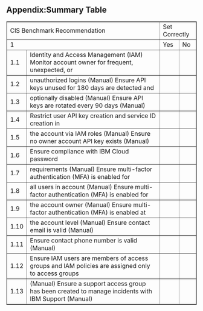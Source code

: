## Appendix:Summary Table 


<div style="text-align: center;"><html><body><table border="1"><tbody><tr><td colspan="2">ClS Benchmark Recommendation</td><td colspan="2">Set Correctly</td></tr><tr><td colspan="2">1</td><td>Yes</td><td>No</td></tr><tr><td>1.1</td><td>Identity and Access Management (IAM) Monitor account owner for frequent, unexpected, or</td><td></td><td></td></tr><tr><td>1.2</td><td>unauthorized logins (Manual) Ensure APl keys unused for 180 days are detected and</td><td></td><td></td></tr><tr><td>1.3</td><td>optionally disabled (Manual) Ensure APl keys are rotated every 90 days (Manual)</td><td></td><td></td></tr><tr><td>1.4</td><td>Restrict user APl key creation and service ID creation in</td><td></td><td></td></tr><tr><td>1.5</td><td>the account via IAM roles (Manual) Ensure no owner account APl key exists (Manual)</td><td></td><td></td></tr><tr><td>1.6</td><td>Ensure compliance with IBM Cloud password</td><td></td><td></td></tr><tr><td>1.7</td><td>requirements (Manual) Ensure multi-factor authentication (MFA) is enabled for</td><td></td><td></td></tr><tr><td>1.8</td><td>all users in account (Manual) Ensure multi-factor authentication (MFA) is enabled for</td><td></td><td></td></tr><tr><td>1.9</td><td>the account owner (Manual) Ensure multi-factor authentication (MFA) is enabled at</td><td></td><td></td></tr><tr><td>1.10</td><td>the account level (Manual) Ensure contact email is valid (Manual)</td><td></td><td></td></tr><tr><td>1.11</td><td>Ensure contact phone number is valid (Manual)</td><td></td><td></td></tr><tr><td>1.12</td><td>Ensure lAM users are members of access groups and lAM policies are assigned only to access groups</td><td></td><td></td></tr><tr><td>1.13</td><td>(Manual) Ensure a support access group has been created to manage incidents with IBM Support (Manual)</td><td></td><td></td></tr></tbody></table></body></html></div>
